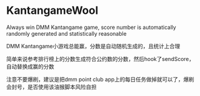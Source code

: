 # KantangameWool

Always win DMM Kantangame game, score number is automatically randomly generated and statistically reasonable

DMM Kantangame小游戏总能赢，分数是自动随机生成的，且统计上合理

简单来说参考排行榜上的分数生成符合公约数的分数，然后hook了sendScore，自动替换成赢的分数

注意不要爆刷，建议是把dmm point club app上的每日任务做掉就可以了，爆刷会封号，是否使用该油猴脚本风险自担

